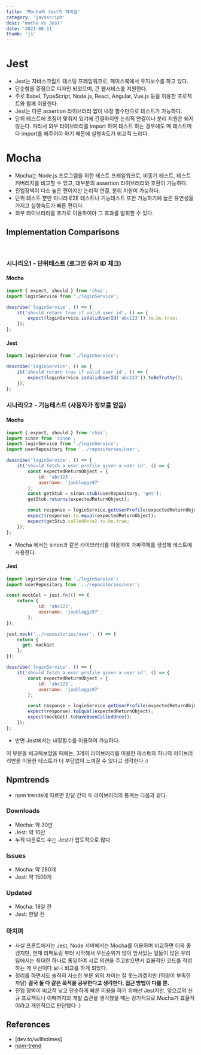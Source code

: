 ```yaml
---
title: 'Mocha와 Jest의 차이점'
category: 'javascript'
desc: 'mocha vs Jest'
date: '2021-08-11'
thumb: 'js'
---
```


# Jest
- Jest는 자바스크립트 테스팅 프레임워크로, 페이스북에서 유지보수를 하고 있다.
- 단순함을 중점으로 디자인 되었으며, 큰 웹서비스를 지원한다.
- 주로 Babel, TypeScript, Node.js, React, Angular, Vue.js 등을 이용한 프로젝트와 함께 이용한다.
- Jest는 다른 assertion 라이브러리 없이 내장 함수만으로 테스트가 가능하다.
- 단위 테스트에 초점이 맞춰져 있기에 간결하지만 논리적 연결이나 분리 지원은 되지않는다. 따라서 외부 라이브러리를 import 하여 테스트 하는 경우에도 매 테스트마다 import를 해주어야 하기 때문에 실행속도가 비교적 느리다.


# Mocha
- Mocha는 Node.js 프로그램을 위한 테스트 프레임워크로, 비동기 테스트, 테스트 커버리지를 비교할 수 있고, 대부분의 assertion 라이브러리와 호환이 가능하다.
- 진입장벽이 다소 높은 편이지만 논리적 연결, 분리 지원이 가능하다.
- 단위 테스트 뿐만 아니라 E2E 테스트나 기능테스트 또한 가능하기에 높은 유연성을 가지고 실행속도가 빠른 편이다.
- 외부 라이브러리를 추가로 이용하여야 그 효과를 발휘할 수 있다.

## Implementation Comparisons

  &nbsp;
### 시나리오1 - 단위테스트 (로그인 유저 ID 체크)

#### Mocha

``` javascript
import { expect, should } from 'chai';
import loginService from './loginService';

describe('loginService', () => {
    it('should return true if valid user id', () => {
        expect(loginService.isValidUserId('abc123')).to.be.true;
    });
};
```

#### Jest
``` javascript
import loginService from './loginService';

describe('loginService', () => {
    it('should return true if valid user id', () => {
        expect(loginService.isValidUserId('abc123')).toBeTruthy();
    });
};
```

### 시나리오2 - 기능테스트 (사용자가 정보를 얻음)

#### Mocha
``` javascript
import { expect, should } from 'chai';
import sinon from 'sinon';
import loginService from './loginService';
import userRepository from '../repositories/user';

describe('loginService', () => {
    it('should fetch a user profile given a user id', () => {
        const expectedReturnObject = {
            id: 'abc123',
            username: 'joebloggs97'
        };
        const getStub = sinon.stub(userRepository, 'get');
        getStub.returns(expectedReturnObject);

        const response = loginService.getUserProfile(expectedReturnObject.id);
        expect(response).to.equal(expectedReturnObject);
        expect(getStub.calledOnce).to.be.true;
    });
};
```
- Mocha 에서는 sinon과 같은 라이브러리를 이용하여 가짜객체를 생성해 테스트에 사용한다.

#### Jest
```` javascript
import loginService from './loginService';
import userRepository from '../repositories/user';

const mockGet = jest.fn(() => {
    return {
            id: 'abc123',
            username: 'joebloggs97'
        };
});

jest.mock('../repositories/user', () => {
    return {
      get: mockGet
    };
});

describe('loginService', () => {
    it('should fetch a user profile given a user id', () => {
        const expectedReturnObject = {
            id: 'abc123',
            username: 'joebloggs97'
        };

        const response = loginService.getUserProfile(expectedReturnObject.id);
        expect(response).toEqual(expectedReturnObject);
        expect(mockGet).toHaveBeenCalledOnce();
    });
};
````
- 반면 Jest에서는 내장함수를 이용하여 가능하다.

이 부분을 비교해보았을 때에는, 3개의 라이브러리를 이용한 테스트와 하나의 라이브러리만을 이용한 테스트가 더 부담없이 느껴질 수 있다고 생각한다 :)

## Npmtrends
- npm trends에 따르면 한달 간의 두 라이브러리의 통계는 다음과 같다.
### Downloads
- Mocha: 약 30만
- Jest: 약 10만
- 누적 다운로드 수는 Jest가 압도적으로 많다.

### Issues
- Mocha: 약 280개
- Jest: 약 1500개

### Updated
- Mocha: 18일 전
- Jest: 한달 전

### 마치며
- 사실 프론트에서는 Jest, Node 서버에서는 Mocha를 이용하며 비교하면 더욱 좋겠지만, 현재 리팩토링 부터 시작해서 우선순위가 많이 앞서있는 일들이 많은 우리 팀에서는 최대한 하나로 통일하여 서로 의견을 주고받으면서 효율적인 코드를 작성하는 게 우선이다 보니 비교를 하게 되었다.
- 정리를 하면서도 솔직히 사소한 부분 외의 차이는 잘 못느끼겠지만 (역량이 부족한 까닭) **결국 둘 다 같은 목적을 공유한다고 생각한다. 접근 방법이 다를 뿐.**
- 진입 장벽이 비교적 낮고 단순하게 빠른 이용을 하기 위해선 Jest지만, 앞으로의 신규 프로젝트나 이때까지의 개발 습관을 생각했을 때는 장기적으로 Mocha가 효율적이라고 개인적으로 판단했다 :)

## References
- [dev.to/willholmes]
- [npm-trend]

[dev.to/willhomes]: https://dev.to/willholmes/why-i-think-jest-is-better-than-mocha-chai-78l

[npm-trend]: https://www.npmtrends.com/jest-vs-mocha